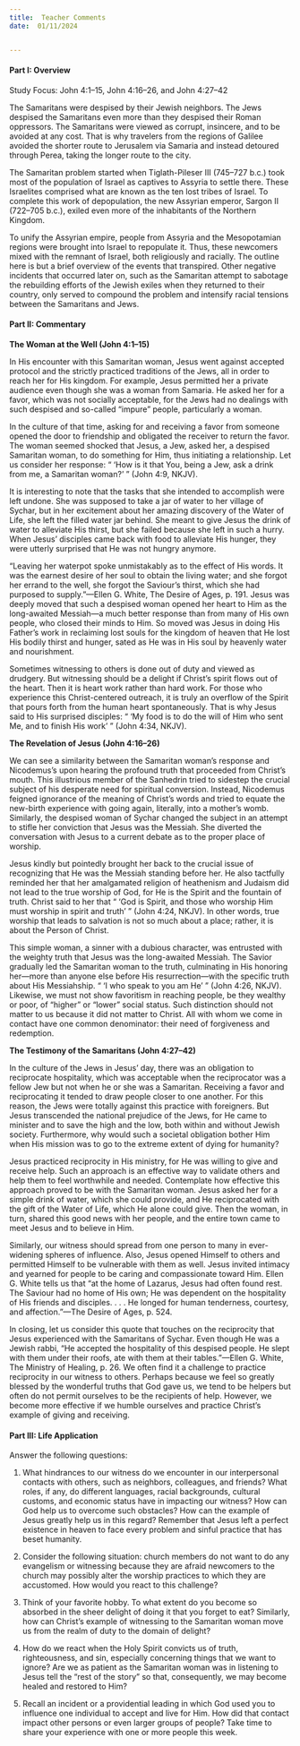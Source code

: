 ```yaml
---
title:  Teacher Comments
date:  01/11/2024


---
```


#### Part I: Overview

Study Focus: John 4:1–15, John 4:16–26, and John 4:27–42

The Samaritans were despised by their Jewish neighbors. The Jews despised the Samaritans even more than they despised their Roman oppressors. The Samaritans were viewed as corrupt, insincere, and to be avoided at any cost. That is why travelers from the regions of Galilee avoided the shorter route to Jerusalem via Samaria and instead detoured through Perea, taking the longer route to the city.

The Samaritan problem started when Tiglath-Pileser III (745–727 b.c.) took most of the population of Israel as captives to Assyria to settle there. These Israelites comprised what are known as the ten lost tribes of Israel. To complete this work of depopulation, the new Assyrian emperor, Sargon II (722–705 b.c.), exiled even more of the inhabitants of the Northern Kingdom.

To unify the Assyrian empire, people from Assyria and the Mesopotamian regions were brought into Israel to repopulate it. Thus, these newcomers mixed with the remnant of Israel, both religiously and racially. The outline here is but a brief overview of the events that transpired. Other negative incidents that occurred later on, such as the Samaritan attempt to sabotage the rebuilding efforts of the Jewish exiles when they returned to their country, only served to compound the problem and intensify racial tensions between the Samaritans and Jews.

#### Part II: Commentary

**The Woman at the Well (John 4:1–15)**

In His encounter with this Samaritan woman, Jesus went against accepted protocol and the strictly practiced traditions of the Jews, all in order to reach her for His kingdom. For example, Jesus permitted her a private audience even though she was a woman from Samaria. He asked her for a favor, which was not socially acceptable, for the Jews had no dealings with such despised and so-called “impure” people, particularly a woman.

In the culture of that time, asking for and receiving a favor from someone opened the door to friendship and obligated the receiver to return the favor. The woman seemed shocked that Jesus, a Jew, asked her, a despised Samaritan woman, to do something for Him, thus initiating a relationship. Let us consider her response: “ ‘How is it that You, being a Jew, ask a drink from me, a Samaritan woman?’ ” (John 4:9, NKJV).

It is interesting to note that the tasks that she intended to accomplish were left undone. She was supposed to take a jar of water to her village of Sychar, but in her excitement about her amazing discovery of the Water of Life, she left the filled water jar behind. She meant to give Jesus the drink of water to alleviate His thirst, but she failed because she left in such a hurry. When Jesus’ disciples came back with food to alleviate His hunger, they were utterly surprised that He was not hungry anymore.

“Leaving her waterpot spoke unmistakably as to the effect of His words. It was the earnest desire of her soul to obtain the living water; and she forgot her errand to the well, she forgot the Saviour’s thirst, which she had purposed to supply.”—Ellen G. White, The Desire of Ages, p. 191. Jesus was deeply moved that such a despised woman opened her heart to Him as the long-awaited Messiah—a much better response than from many of His own people, who closed their minds to Him. So moved was Jesus in doing His Father’s work in reclaiming lost souls for the kingdom of heaven that He lost His bodily thirst and hunger, sated as He was in His soul by heavenly water and nourishment.

Sometimes witnessing to others is done out of duty and viewed as drudgery. But witnessing should be a delight if Christ’s spirit flows out of the heart. Then it is heart work rather than hard work. For those who experience this Christ-centered outreach, it is truly an overflow of the Spirit that pours forth from the human heart spontaneously. That is why Jesus said to His surprised disciples: “ ‘My food is to do the will of Him who sent Me, and to finish His work’ ” (John 4:34, NKJV).

**The Revelation of Jesus (John 4:16–26)**

We can see a similarity between the Samaritan woman’s response and Nicodemus’s upon hearing the profound truth that proceeded from Christ’s mouth. This illustrious member of the Sanhedrin tried to sidestep the crucial subject of his desperate need for spiritual conversion. Instead, Nicodemus feigned ignorance of the meaning of Christ’s words and tried to equate the new-birth experience with going again, literally, into a mother’s womb. Similarly, the despised woman of Sychar changed the subject in an attempt to stifle her conviction that Jesus was the Messiah. She diverted the conversation with Jesus to a current debate as to the proper place of worship.

Jesus kindly but pointedly brought her back to the crucial issue of recognizing that He was the Messiah standing before her. He also tactfully reminded her that her amalgamated religion of heathenism and Judaism did not lead to the true worship of God, for He is the Spirit and the fountain of truth. Christ said to her that “ ‘God is Spirit, and those who worship Him must worship in spirit and truth’ ” (John 4:24, NKJV). In other words, true worship that leads to salvation is not so much about a place; rather, it is about the Person of Christ.

This simple woman, a sinner with a dubious character, was entrusted with the weighty truth that Jesus was the long-awaited Messiah. The Savior gradually led the Samaritan woman to the truth, culminating in His honoring her—more than anyone else before His resurrection—with the specific truth about His Messiahship. “ ‘I who speak to you am He’ ” (John 4:26, NKJV). Likewise, we must not show favoritism in reaching people, be they wealthy or poor, of “higher” or “lower” social status. Such distinction should not matter to us because it did not matter to Christ. All with whom we come in contact have one common denominator: their need of forgiveness and redemption.

**The Testimony of the Samaritans (John 4:27–42)**

In the culture of the Jews in Jesus’ day, there was an obligation to reciprocate hospitality, which was acceptable when the reciprocator was a fellow Jew but not when he or she was a Samaritan. Receiving a favor and reciprocating it tended to draw people closer to one another. For this reason, the Jews were totally against this practice with foreigners. But Jesus transcended the national prejudice of the Jews, for He came to minister and to save the high and the low, both within and without Jewish society. Furthermore, why would such a societal obligation bother Him when His mission was to go to the extreme extent of dying for humanity?

Jesus practiced reciprocity in His ministry, for He was willing to give and receive help. Such an approach is an effective way to validate others and help them to feel worthwhile and needed. Contemplate how effective this approach proved to be with the Samaritan woman. Jesus asked her for a simple drink of water, which she could provide, and He reciprocated with the gift of the Water of Life, which He alone could give. Then the woman, in turn, shared this good news with her people, and the entire town came to meet Jesus and to believe in Him.

Similarly, our witness should spread from one person to many in ever-widening spheres of influence. Also, Jesus opened Himself to others and permitted Himself to be vulnerable with them as well. Jesus invited intimacy and yearned for people to be caring and compas­sionate toward Him. Ellen G. White tells us that “at the home of Lazarus, Jesus had often found rest. The Saviour had no home of His own; He was dependent on the hospitality of His friends and disciples. . . . He longed for human tenderness, courtesy, and affection.”—The Desire of Ages, p. 524.

In closing, let us consider this quote that touches on the reciprocity that Jesus experienced with the Samaritans of Sychar. Even though He was a Jewish rabbi, “He accepted the hospitality of this despised people. He slept with them under their roofs, ate with them at their tables.”—Ellen G. White, The Ministry of Healing, p. 26. We often find it a challenge to practice reciprocity in our witness to others. Perhaps because we feel so greatly blessed by the wonderful truths that God gave us, we tend to be helpers but often do not permit ourselves to be the recipients of help. However, we become more effective if we humble ourselves and practice Christ’s example of giving and receiving.

#### Part III: Life Application

Answer the following questions:

1.	What hindrances to our witness do we encounter in our interpersonal contacts with others, such as neighbors, colleagues, and friends? What roles, if any, do different languages, racial backgrounds, cultural customs, and economic status have in impacting our witness? How can God help us to overcome such obstacles? How can the example of Jesus greatly help us in this regard? Remember that Jesus left a perfect existence in heaven to face every problem and sinful practice that has beset humanity.

2.	Consider the following situation: church members do not want to do any evangelism or witnessing because they are afraid newcomers to the church may possibly alter the worship practices to which they are accustomed. How would you react to this challenge?

3.	Think of your favorite hobby. To what extent do you become so absorbed in the sheer delight of doing it that you forget to eat? Similarly, how can Christ’s example of witnessing to the Samaritan woman move us from the realm of duty to the domain of delight?

4.	How do we react when the Holy Spirit convicts us of truth, righteousness, and sin, especially concerning things that we want to ignore? Are we as patient as the Samaritan woman was in listening to Jesus tell the “rest of the story” so that, consequently, we may become healed and restored to Him?

5.	Recall an incident or a providential leading in which God used you to influence one individual to accept and live for Him. How did that contact impact other persons or even larger groups of people? Take time to share your experience with one or more people this week.

` `